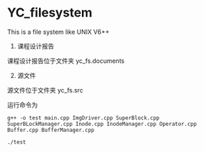 # YC_filesystem

This is a file system like UNIX V6++

1. 课程设计报告

课程设计报告位于文件夹 yc_fs.documents

2. 源文件

源文件位于文件夹 yc_fs.src

运行命令为

```
g++ -o test main.cpp ImgDriver.cpp SuperBlock.cpp SuperBLockManager.cpp Inode.cpp InodeManager.cpp Operator.cpp Buffer.cpp BufferManager.cpp

./test
```

